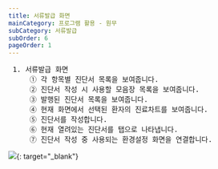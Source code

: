 ```yaml
---
title: 서류발급 화면
mainCategory: 프로그램 활용 - 원무
subCategory: 서류발급
subOrder: 6
pageOrder: 1
---
```


<pre>
 <t2><bold>1. 서류발급 화면</bold></t2>
     ① 각 항목별 진단서 목록을 보여줍니다.
     ② 진단서 작성 시 사용할 모음장 목록을 보여줍니다.
     ③ 발행된 진단서 목록을 보여줍니다.
     ④ 현재 화면에서 선택된 환자의 진료차트를 보여줍니다.
     ⑤ 진단서를 작성합니다.
     ⑥ 현재 열려있는 진단서를 탭으로 나타냅니다.
     ⑦ 진단서 작성 중 사용되는 환경설정 화면을 연결합니다.
</pre>

[![](/images/{{page.url}}_1.png)](/images/{{page.url}}_1.png){: target="_blank"}

